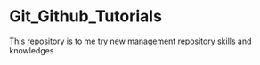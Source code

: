 # Git_Github_Tutorials
 This repository is to me try new management repository skills and knowledges
